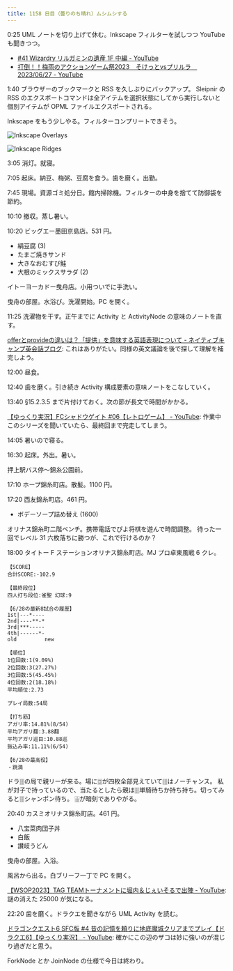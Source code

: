 ```yaml
---
title: 1158 日目（曇りのち晴れ）ムシムシする
---
```


0:25 UML ノートを切り上げて休む。Inkscape フィルターを試しつつ YouTube も聞きつつ。

* [#41 Wizardry リルガミンの遺産 1F 中編 - YouTube](https://www.youtube.com/watch?v=BMsa586fK1k)
* [打倒！！梅雨のアクションゲーム祭2023　そけっとvsプリルラ　2023/06/27 - YouTube](https://www.youtube.com/watch?v=8naqFxU5p58)

1:40 ブラウザーのブックマークと RSS を久しぶりにバックアップ。
Sleipnir の RSS のエクスポートコマンドは全アイテムを選択状態にしてから実行しないと個別アイテムが OPML ファイルエクスポートされる。

Inkscape をもう少しやる。フィルターコンプリートできそう。

![Inkscape Overlays](https://pbs.twimg.com/media/FzpIIT9aUAQHw-D?format=jpg&name=small)

![Inkscape Ridges](https://pbs.twimg.com/media/FzpIIT8aUAAzxAp?format=png&name=small)

3:05 消灯。就寝。

7:05 起床。納豆、梅粥、豆腐を食う。歯を磨く。出勤。

7:45 現場。資源ゴミ処分日。館内掃除機。フィルターの中身を捨てて防御袋を節約。

10:10 撤収。蒸し暑い。

10:20 ビッグエー墨田京島店。531 円。

* 絹豆腐 (3)
* たまご焼きサンド
* 大きなおむすび鮭
* 大根のミックスサラダ (2)

イトーヨーカドー曳舟店。小用ついでに手洗い。

曳舟の部屋。水浴び。洗濯開始。PC を開く。

11:25 洗濯物を干す。正午までに Activity と ActivityNode の意味のノートを直す。

[offerとprovideの違いは？「提供」を意味する英語表現について - ネイティブキャンプ英会話ブログ](https://nativecamp.net/blog/20230212-offer):
これはありがたい。同様の英文議論を後で探して理解を補完しよう。

12:00 昼食。

12:40 歯を磨く。引き続き Activity 構成要素の意味ノートをこなしていく。

13:40 §15.2.3.5 まで片付けておく。次の節が長文で時間がかかる。

[【ゆっくり実況】FCシャドウゲイト #06【レトロゲーム】 - YouTube](https://www.youtube.com/watch?v=nCegfdZ7pd0&list=PLolidDPmwWFS4Jd7zouByq9QZe2KnHuxW&index=6):
作業中このシリーズを聞いていたら、最終回まで完走してしまう。

14:05 暑いので寝る。

16:30 起床。外出。暑い。

押上駅バス停～錦糸公園前。

17:10 ホープ錦糸町店。散髪。1100 円。

17:20 西友錦糸町店。461 円。

* ボデーソープ詰め替え (1600)

オリナス錦糸町二階ベンチ。携帯電話でぴよ将棋を遊んで時間調整。
待った一回でレベル 31 六枚落ちに勝つが、これで行けるのか？

18:00 タイトー F ステーションオリナス錦糸町店。MJ プロ卓東風戦 6 クレ。

```text
【SCORE】
合計SCORE:-102.9

【最終段位】
四人打ち段位:雀聖 幻球:9

【6/28の最新8試合の履歴】
1st|---*----
2nd|----**-*
3rd|***-----
4th|------*-
old         new

【順位】
1位回数:1(9.09%)
2位回数:3(27.27%)
3位回数:5(45.45%)
4位回数:2(18.18%)
平均順位:2.73

プレイ局数:54局

【打ち筋】
アガリ率:14.81%(8/54)
平均アガリ翻:3.88翻
平均アガリ巡目:10.88巡
振込み率:11.11%(6/54)

【6/28の最高役】
・跳満
```

ドラ🀘の局で親リーが来る。場に🀗が四枚全部見えていて🀘はノーチャンス。
私が対子で持っているので、当たるとしたら親は🀘単騎待ちか持ち持ち。切ってみると🀘シャンポン待ち。
🀖が暗刻でありやがる。

20:40 カスミオリナス錦糸町店。461 円。

* 八宝菜肉団子丼
* 白飯
* 讃岐うどん

曳舟の部屋。入浴。

風呂から出る。白ブリーフ一丁で PC を開く。

[【WSOP2023】TAG TEAMトーナメントに堀内＆じぇいそるで出陣 - YouTube](https://www.youtube.com/watch?v=JfLRuH3JpSI):
謎の消えた 25000 が気になる。

22:20 歯を磨く。ドラクエを聞きながら UML Activity を読む。

[ドラゴンクエスト6 SFC版 #4 昔の記憶を頼りに地底魔城クリアまでプレイ【ドラクエ6】【ゆっくり実況】 - YouTube](https://www.youtube.com/watch?v=avztUsPm1Ks):
確かにこの辺のザコは妙に強いのが混じり過ぎだと思う。

ForkNode とか JoinNode の仕様で今日は終わり。
